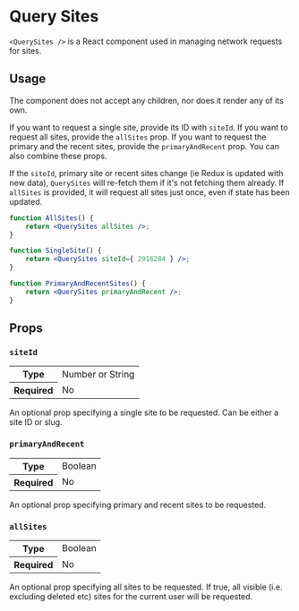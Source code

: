 # Query Sites

`<QuerySites />` is a React component used in managing network requests for sites.

## Usage

The component does not accept any children, nor does it render any of its own.

If you want to request a single site, provide its ID with `siteId`. If you want to request all sites,
provide the `allSites` prop. If you want to request the primary and the recent sites, provide the
`primaryAndRecent` prop. You can also combine these props.

If the `siteId`, primary site or recent sites change (ie Redux is updated with new data), `QuerySites` will
re-fetch them if it's not fetching them already. If `allSites` is provided, it will request all sites just once,
even if state has been updated.

```jsx
function AllSites() {
	return <QuerySites allSites />;
}

function SingleSite() {
	return <QuerySites siteId={ 2916284 } />;
}

function PrimaryAndRecentSites() {
	return <QuerySites primaryAndRecent />;
}
```

## Props

### `siteId`

<table>
	<tr><th>Type</th><td>Number or String</td></tr>
	<tr><th>Required</th><td>No</td></tr>
</table>

An optional prop specifying a single site to be requested. Can be either a site ID or slug.

### `primaryAndRecent`

<table>
	<tr><th>Type</th><td>Boolean</td></tr>
	<tr><th>Required</th><td>No</td></tr>
</table>

An optional prop specifying primary and recent sites to be requested.

### `allSites`

<table>
	<tr><th>Type</th><td>Boolean</td></tr>
	<tr><th>Required</th><td>No</td></tr>
</table>

An optional prop specifying all sites to be requested. If true, all visible (i.e. excluding deleted etc) sites for the current user will be requested.
